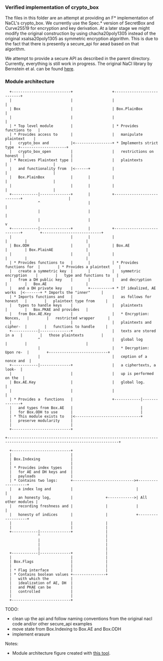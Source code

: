 ### Verified implementation of crypto_box

The files in this folder are an attempt at providing an F\*
implementation of NaCL's crypto_box. We currently use the Spec.*
version of SecretBox and Curve25519 for encryption and key
derivation. At a later stage we might modify the original construction
by using chacha20poly1305 instead of the original xsalsa20poly1305 as
symmetric encryption algorithm.  This is due to the fact that there is
presently a secure_api for aead based on that algorithm.

We attempt to provide a secure API as described in the parent
directory. Currently, everything is still work in progress. The
original NaCl library by Bernstein et al. can be found
[here](https://nacl.cr.yp.to/).

### Module architecture
```
  +---------------------------+                  +---------------------------+
  |                           |                  |                           |
  | Box                       |                  | Box.PlainBox              |
  |                           |                  |                           |
  | * Top level module        |                  | * Provides functions to   |
  | * Provides access to      |                  |   manipulate plaintext    |
  |   crypto_box and          |<-----------------+ * Implements strict type  +---------------------+
  |   crypto_box_open         |                  |   restrictions on honest  |                     |
  | * Receives Plaintext type |                  |   plaintexts              |                     |
  |   and functionality from  |<------+          |                           |                     |
  |   Box.PlainBox            |       |          |                           |                     |
  |                           |       |          |                           |                     |
  +------------|--------------+       |          +---------------------------+                     |
               ^                      |                                                            |
               |                      |                                                            |
               |                      |                                                            v
  +------------|--------------+       |          +---------------------------+        +---------------------------+
  |                           |       |          |                           |        |                           |
  | Box.ODH                   |       |          | Box.AE                    |        | Box.PlainAE               |
  |                           |       |          |                           |        |                           |
  | * Provides functions to   |       |          | * Provides functions for  |        | * Provides a plaintext    |
  |   create a symmetric key  |       |          |   symmetric encryption    |        |   type and functions to   |
  |   from a DH public key    |       |          |   and decryption          |        |   Box.AE                  |
  |   and a DH private key    |       +----------+ * If idealized, AE works  |<-------+ * Imports the "inner"     |
  | * Imports functions and   |                  |   as follows for honest   |        |   plaintext type from     |
  |   types to handle keys    |                  |   plaintexts              |        |   Box.PKAE and provides   |
  |   from Box.AE.Key         |                  |   * Encryption: Nonces,   |        |   restricted wrapper      |
  |                           |                  |   plaintexts and cipher-  |        |   functions to handle     |
  +------------|--------------+                  |   texts are stored in a   |        |   those plaintexts        |
               ^                                 |   global log              |        |                           |
               |                                 |   * Decryption: Upon re-  |        +---------------------------+
               |                                 |   ception of a nonce and  |
  +------------|--------------+                  |   a ciphertexts, a look-  |
  |                           |                  |   up is performed on the  |
  | Box.AE.Key                |                  |   global log.             |
  |                           |                  |                           |
  | * Provides a  functions   |                  +------------|--------------+
  |   and types from Box.AE   |                               |
  |   for Box.ODH to use      |                               |
  | * This module exists to   |<------------------------------+
  |   preserve modularity     |
  |                           |
  +---------------------------+

+-------------------------------------------------------------------------------------------------------------------------+

  +---------------------------+
  |                           |
  | Box.Indexing              |
  |                           |
  | * Provides index types    |
  |   for AE and DH keys and  |
  |   payloads                |
  | * Contains two logs:      +---------------------------->+-------------------+
  |   a index log and         |                             |                   |
  |   an honesty log,         |               +------------>| All other modules |
  |   recording freshness and |               |             |                   |
  |   honesty of indices      |               |             +-------------------+
  |                           |               |
  |                           |               |
  +------------|--------------+               |
               ^                              |
               |                              |
               |                              |
               |                              |
  +------------|--------------+               |
  |                           |               |
  | Box.Flags                 |               |
  |                           |               |
  | * Flag interface          |               |
  | * Contains boolean values +---------------+
  |   with which the          |
  |   idealization of AE, DH  |
  |   and PKAE can be         |
  |   controlled              |
  |                           |
  +---------------------------+
```

TODO:
- clean up the api and follow naming conventions from the original nacl code and/or other secure_api examples
- move state from Box.Indexing to Box.AE and Box.ODH
- implement erasure

Notes:
* Module architecture figure created with [this tool](http://asciiflow.com/).
